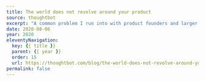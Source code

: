 ```yaml
---
title: The world does not revolve around your product
source: thoughtbot
excerpt: "A common problem I run into with product founders and larger organizations is the idea that their customers will be obsessed with their products"
date: 2020-08-06
year: 2020
eleventyNavigation:
  key: {{ title }}
  parent: {{ year }}
  order: 15
  url: https://thoughtbot.com/blog/the-world-does-not-revolve-around-your-product
permalink: false
---
```

